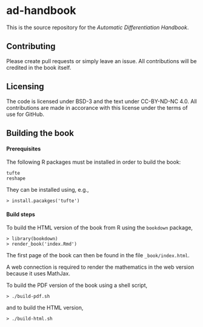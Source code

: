 # ad-handbook

This is the source repository for the *Automatic Differentiation
Handbook*.

## Contributing

Please create pull requests or simply leave an issue.  All
contributions will be credited in the book itself.

## Licensing

The code is licensed under BSD-3 and the text under CC-BY-ND-NC 4.0.
All contributions are made in accorance with this license under the
terms of use for GitHub.

## Building the book

#### Prerequisites

The following R packages must be installed in order to build the book:

```
tufte
reshape
```

They can be installed using, e.g.,

```
> install.pacakges('tufte')
```

#### Build steps

To build the HTML version of the book from R using the
`bookdown` package,

```
> library(bookdown)
> render_book('index.Rmd')
```

The first page of the book can then be found in the file
`_book/index.html`.

A web connection is required to render the mathematics in the web
version because it uses MathJax.

To build the PDF version of the book using a shell script,

```
> ./build-pdf.sh
```

and to build the HTML version,

```
> ./build-html.sh
```
